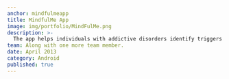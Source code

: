 ```yaml
---
anchor: mindfulmeapp
title: MindfulMe App
image: img/portfolio/MindFulMe.png
description: >-
  The app helps individuals with addictive disorders identify triggers associated with cravings. If user enters a vulnerable zone, it intelligently reminds user to engage in an intervention strategy.
team: Along with one more team member.
date: April 2013
category: Android
published: true
---
```

